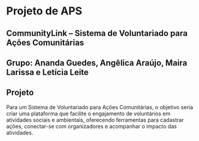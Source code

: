 # Projeto de APS

## CommunityLink – Sistema de Voluntariado para Ações Comunitárias  

## Grupo: Ananda Guedes, Angêlica Araújo, Maira Larissa e Letícia Leite

## Projeto
Para um Sistema de Voluntariado para Ações Comunitárias, o objetivo seria criar uma plataforma que facilite o engajamento de voluntários em atividades sociais e ambientais, oferecendo ferramentas para cadastrar ações, conectar-se com organizadores e acompanhar o impacto das atividades. 
